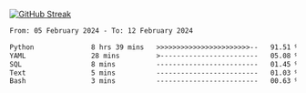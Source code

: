 [![GitHub Streak](https://streak-stats.demolab.com?user=renren-017&theme=sea&hide_border=true&background=DD272700)](https://git.io/streak-stats)

<!--START_SECTION:waka-->

```txt
From: 05 February 2024 - To: 12 February 2024

Python              8 hrs 39 mins   >>>>>>>>>>>>>>>>>>>>>>>--   91.51 %
YAML                28 mins         >------------------------   05.08 %
SQL                 8 mins          -------------------------   01.45 %
Text                5 mins          -------------------------   01.03 %
Bash                3 mins          -------------------------   00.63 %
```

<!--END_SECTION:waka-->
